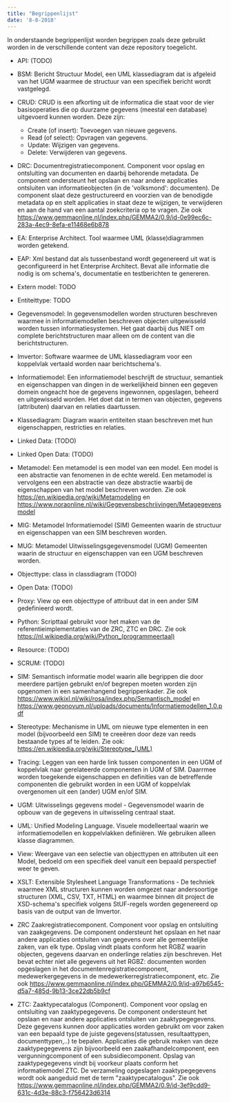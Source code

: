 ```yaml
---
title: "Begrippenlijst"
date: '8-8-2018'
---
```


In onderstaande begrippenlijst worden begrippen zoals deze gebruikt worden in de verschillende content van deze repository toegelicht.

- API: (TODO)
- BSM: Bericht Structuur Model, een UML klassediagram dat  is afgeleid van het UGM waarmee de structuur van een specifiek bericht wordt vastgelegd.
- CRUD: CRUD is een afkorting uit de informatica die staat voor de vier basisoperaties die op duurzame gegevens (meestal een database) uitgevoerd kunnen worden. Deze zijn:

    - Create (of insert): Toevoegen van nieuwe gegevens.
    - Read (of select): Opvragen van gegevens.
    - Update: Wijzigen van gegevens.
    - Delete: Verwijderen van gegevens.

- DRC: Documentregistratiecomponent. Component voor opslag en ontsluiting van documenten en daarbij behorende metadata. De component ondersteunt het opslaan en naar andere applicaties ontsluiten van informatieobjecten (in de 'volksmond': documenten). De component slaat deze gestructureerd en voorzien van de benodigde metadata op en stelt applicaties in staat deze te wijzigen, te verwijderen en aan de hand van een aantal zoekcriteria op te vragen. Zie ook https://www.gemmaonline.nl/index.php/GEMMA2/0.9/id-0e99ec6c-283a-4ec9-8efa-e11468e6b878
- EA: Enterprise Architect. Tool waarmee UML (klasse)diagrammen worden getekend.
- EAP: Xml bestand dat als tussenbestand wordt gegenereerd uit wat is geconfigureerd in het Enterprise Architect. Bevat alle informatie die nodig is om schema's, documentatie en testberichten te genereren.
- Extern model: TODO
- Entiteittype: TODO
- Gegevensmodel: In gegevensmodellen worden structuren beschreven waarmee in informatiemodellen beschreven objecten uitgewisseld worden tussen informatiesystemen. Het gaat daarbij dus NIET om complete berichtstructuren maar alleen om de content van die berichtstructuren.
- Imvertor: Software waarmee de UML klassediagram voor een koppelvlak vertaald worden naar berichtschema's.
- Informatiemodel: Een informatiemodel beschrijft de structuur, semantiek en eigenschappen van dingen in de werkelijkheid binnen een gegeven domein ongeacht hoe de gegevens ingewonnen, opgeslagen, beheerd en uitgewisseld worden. Het doet dat in termen van objecten, gegevens (attributen) daarvan en relaties daartussen.
- Klassediagram: Diagram waarin entiteiten staan beschreven met hun eigenschappen, restricties en relaties.
- Linked Data: (TODO)
- Linked Open Data: (TODO)
- Metamodel: Een metamodel is een model van een model. Een model is een abstractie van fenomenen in de echte wereld. Een metamodel is vervolgens een een abstractie van deze abstractie waarbij de eigenschappen van het model beschreven worden. Zie ook https://en.wikipedia.org/wiki/Metamodeling en https://www.noraonline.nl/wiki/Gegevensbeschrijvingen/Metagegevensmodel
- MIG: Metamodel Informatiemodel (SIM) Gemeenten waarin de structuur en eigenschappen van een SIM beschreven worden.
- MUG: Metamodel Uitwisselingsgegevensmodel (UGM) Gemeenten waarin de structuur en eigenschappen van een UGM beschreven worden.
- Objecttype: class in classdiagram (TODO)
- Open Data: (TODO)
- Proxy: View op een objecttype of attribuut dat in een ander SIM gedefinieerd wordt.
- Python: Scripttaal gebruikt voor het maken van de referentieimplementaties van de ZRC, ZTC en DRC. Zie ook https://nl.wikipedia.org/wiki/Python_(programmeertaal)
- Resource: (TODO)
- SCRUM: (TODO)
- SIM: Semantisch informatie model waarin alle begrippen die door meerdere partijen gebruikt en/of begrepen moeten worden zijn opgenomen in een samenhangend begrippenkader. Zie ook https://www.wikixl.nl/wiki/rosa/index.php/Semantisch_model en https://www.geonovum.nl/uploads/documents/Informatiemodellen_1.0.pdf
- Stereotype: Mechanisme in UML om nieuwe type elementen in een model (bijvoorbeeld een SIM) te creeëren door deze van reeds bestaande types af te leiden. Zie ook: https://en.wikipedia.org/wiki/Stereotype_(UML)
- Tracing: Leggen van een harde link tussen componenten in een UGM of koppelvlak naar gerelateerde componenten in UGM of SIM. Daarrmee worden toegekende eigenschappen en definities van de betreffende componenten die gebruikt worden in een UGM of koppelvlak overgenomen uit een (ander) UGM en/of SIM.
- UGM: Uitwisselings gegevens model - Gegevensmodel waarin de opbouw van de gegevens in uitwisseling centraal staat.
- UML: Unified Modeling Language. Visuele modelleertaal waarin we informatiemodellen en koppelvlakken definiëren. We gebruiken alleen klasse diagrammen.
- View: Weergave van een selectie van objecttypen en attributen uit een Model, bedoeld om een specifiek deel vanuit een bepaald perspectief weer te geven.
- XSLT: Extensible Stylesheet Language Transformations - De techniek waarmee XML structuren kunnen worden omgezet naar andersoortige structuren (XML, CSV, TXT, HTML) en waarmee binnen dit project de XSD-schema's specifiek volgens StUF-regels worden gegenereerd op basis van de output van de Imvertor.
- ZRC Zaakregistratiecomponent. Component voor opslag en ontsluiting van zaakgegevens. De component ondersteunt het opslaan en het naar andere applicaties ontsluiten van gegevens over alle gemeentelijke zaken, van elk type. Opslag vindt plaats conform het RGBZ waarin objecten, gegevens daarvan en onderlinge relaties zijn beschreven. Het bevat echter niet alle gegevens uit het RGBZ: documenten worden opgeslagen in het documentenregistratiecomponent, medewerkergegevens in de medewerkerregistratiecomponent, etc. Zie ook https://www.gemmaonline.nl/index.php/GEMMA2/0.9/id-a97b6545-d5a7-485d-9b13-3ce22db5b9cf
- ZTC: Zaaktypecatalogus (Component). Component voor opslag en ontsluiting van zaaktypegegevens. De component ondersteunt het opslaan en naar andere applicaties ontsluiten van zaaktypegegevens. Deze gegevens kunnen door applicaties worden gebruikt om voor zaken van een bepaald type de juiste gegevens(statussen, resultaattypen, documenttypen,..) te bepalen. Applicaties die gebruik maken van deze zaaktypegegevens zijn bijvoorbeeld een zaakafhandelcomponent, een vergunningcomponent of een subsidiecomponent. Opslag van zaaktypegegevens vindt bij voorkeur plaats conform het informatiemodel ZTC. De verzameling opgeslagen zaaktypegegevens wordt ook aangeduid met de term "zaaktypecatalogus". Zie ook https://www.gemmaonline.nl/index.php/GEMMA2/0.9/id-3ef9cdd9-631c-4d3e-88c3-f756423d6314

